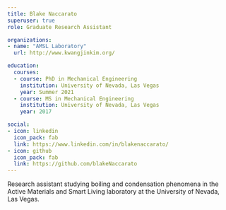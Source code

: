 ```yaml
---
title: Blake Naccarato
superuser: true
role: Graduate Research Assistant

organizations:
- name: "AMSL Laboratory"
  url: http://www.kwangjinkim.org/

education:
  courses:
  - course: PhD in Mechanical Engineering
    institution: University of Nevada, Las Vegas
    year: Summer 2021
  - course: MS in Mechanical Engineering
    institution: University of Nevada, Las Vegas
    year: 2017

social:
- icon: linkedin
  icon_pack: fab
  link: https://www.linkedin.com/in/blakenaccarato/
- icon: github
  icon_pack: fab
  link: https://github.com/blakeNaccarato
---
```


Research assistant studying boiling and condensation phenomena in the Active Materials and Smart Living laboratory at the University of Nevada, Las Vegas.
